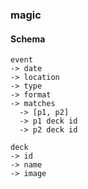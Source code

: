 ### magic

#### Schema

```
event
-> date
-> location
-> type
-> format
-> matches
  -> [p1, p2]
  -> p1 deck id
  -> p2 deck id

deck
-> id
-> name
-> image
```
